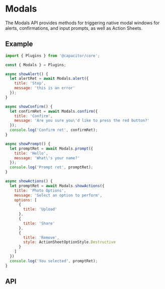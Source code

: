 <plugin-platforms platforms="pwa,ios,android,electron"></plugin-platforms>

# Modals

The Modals API provides methods for triggering native modal windows for alerts, confirmations, and input prompts, as
well as Action Sheets.

<plugin-api index="true" name="modals"></plugin-api>

## Example

```javascript
import { Plugins } from '@capacitor/core';

const { Modals } = Plugins;

async showAlert() {
  let alertRet = await Modals.alert({
    title: 'Stop',
    message: 'this is an error'
  });
}

async showConfirm() {
  let confirmRet = await Modals.confirm({
    title: 'Confirm',
    message: 'Are you sure you\'d like to press the red button?'
  });
  console.log('Confirm ret', confirmRet);
}

async showPrompt() {
  let promptRet = await Modals.prompt({
    title: 'Hello',
    message: 'What\'s your name?'
  });
  console.log('Prompt ret', promptRet);
}

async showActions() {
  let promptRet = await Modals.showActions({
    title: 'Photo Options',
    message: 'Select an option to perform',
    options: [
      {
        title: 'Upload'
      },
      {
        title: 'Share'
      },
      {
        title: 'Remove',
        style: ActionSheetOptionStyle.Destructive
      }
    ]
  })
  console.log('You selected', promptRet);
}
```

## API

<plugin-api name="modals"></plugin-api>